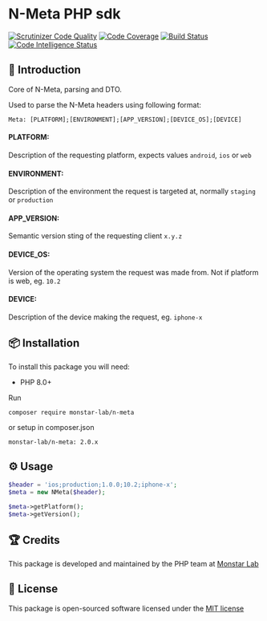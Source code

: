 # N-Meta PHP sdk

[![Scrutinizer Code Quality](https://scrutinizer-ci.com/g/monstar-lab-oss/n-meta-php/badges/quality-score.png?b=master)](https://scrutinizer-ci.com/g/monstar-lab-oss/n-meta-php/?branch=master)
[![Code Coverage](https://scrutinizer-ci.com/g/monstar-lab-oss/n-meta-php/badges/coverage.png?b=master)](https://scrutinizer-ci.com/g/monstar-lab-oss/n-meta-php/?branch=master)
[![Build Status](https://scrutinizer-ci.com/g/monstar-lab-oss/n-meta-php/badges/build.png?b=master)](https://scrutinizer-ci.com/g/monstar-lab-oss/n-meta-php/build-status/master)
[![Code Intelligence Status](https://scrutinizer-ci.com/g/monstar-lab-oss/n-meta-php/badges/code-intelligence.svg?b=master)](https://scrutinizer-ci.com/code-intelligence)

## 📝 Introduction

Core of N-Meta, parsing and DTO.

Used to parse the N-Meta headers using following format:

`Meta: [PLATFORM];[ENVIRONMENT];[APP_VERSION];[DEVICE_OS];[DEVICE]`

#### PLATFORM:
Description of the requesting platform, expects values `android`, `ios` or `web`

#### ENVIRONMENT:
Description of the environment the request is targeted at, normally `staging` or `production`

#### APP_VERSION:
Semantic version sting of the requesting client `x.y.z`

#### DEVICE_OS:
Version of the operating system the request was made from. Not if platform is web, eg. `10.2` 

#### DEVICE:
Description of the device making the request, eg. `iphone-x`

## 📦 Installation

To install this package you will need:

* PHP 8.0+

Run

`composer require monstar-lab/n-meta`

or setup in composer.json

`monstar-lab/n-meta: 2.0.x`


## ⚙ Usage

```php
$header = 'ios;production;1.0.0;10.2;iphone-x';
$meta = new NMeta($header);

$meta->getPlatform();
$meta->getVersion();
```  

## 🏆 Credits

This package is developed and maintained by the PHP team at [Monstar Lab](http://monstar-lab.com)

## 📄 License

This package is open-sourced software licensed under the [MIT license](http://opensource.org/licenses/MIT)
